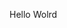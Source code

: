 Hello Wolrd



















































































































































































































































































































































































































































































































































































































































































































































































































































































































































































































































































































































































































































































































